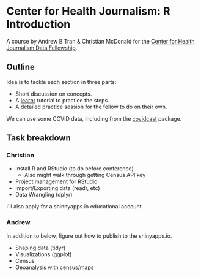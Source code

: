 # Center for Health Journalism: R Introduction

A course by Andrew B Tran & Christian McDonald for the [Center for Health Journalism Data Fellowship](https://centerforhealthjournalism.org/event/2020-data-fellowship-1).

## Outline

Idea is to tackle each section in three parts:

- Short discussion on concepts.
- A [learnr](https://rstudio.github.io/learnr/) tutorial to practice the steps.
- A detailed practice session for the fellow to do on their own.

We can use some COVID data, including from the [covidcast](https://cmu-delphi.github.io/covidcast/covidcastR/) package.

## Task breakdown

### Christian

- Install R and RStudio (to do before conference)
  - Also might walk through getting Census API key
- Project management for RStudio
- Import/Exporting data (readr, etc)
- Data Wrangling (dplyr)

I'll also apply for a shinnyapps.io educational account.

### Andrew

In addition to below, figure out how to publish to the shinyapps.io.

- Shaping data (tidyr)
- Visualizations (ggplot)
- Census
- Geoanalysis with census/maps
